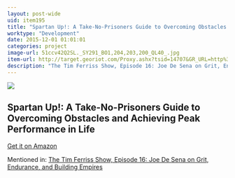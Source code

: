 ```yaml
---
layout: post-wide
uid: item195
title: "Spartan Up!: A Take-No-Prisoners Guide to Overcoming Obstacles and Achieving Peak Performance in Life"
worktype: "Development"
date: 2015-12-01 01:01:01
categories: project
image-url: 51ccv42Q2SL._SY291_BO1,204,203,200_QL40_.jpg
item-url: http://target.georiot.com/Proxy.ashx?tsid=14707&GR_URL=http%3A%2F%2Fwww.amazon.com%2FSpartan-Take-No-Prisoners-Overcoming-Obstacles-Performance%2Fdp%2F0544286170%2F
description: "The Tim Ferriss Show, Episode 16: Joe De Sena on Grit, Endurance, and Building Empires"
---
```

<a href="http://target.georiot.com/Proxy.ashx?tsid=14707&GR_URL=http%3A%2F%2Fwww.amazon.com%2FSpartan-Take-No-Prisoners-Overcoming-Obstacles-Performance%2Fdp%2F0544286170%2F" target="blank"><img src="../../../../img/thumbs/51ccv42Q2SL._SY291_BO1,204,203,200_QL40_.jpg" class="prod-img"></a>
<h2>Spartan Up!: A Take-No-Prisoners Guide to Overcoming Obstacles and Achieving Peak Performance in Life</h2>
<p><a href="http://target.georiot.com/Proxy.ashx?tsid=14707&GR_URL=http%3A%2F%2Fwww.amazon.com%2FSpartan-Take-No-Prisoners-Overcoming-Obstacles-Performance%2Fdp%2F0544286170%2F" target="blank">Get it on Amazon</a><p>
<p>Mentioned in: <a href="http://fourhourworkweek.com/2014/07/01/spartan-race/" target="blank">The Tim Ferriss Show, Episode 16: Joe De Sena on Grit, Endurance, and Building Empires</a></p>
